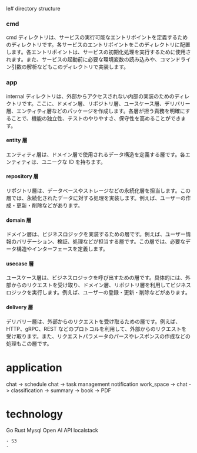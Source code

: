 le# directory structure

### cmd

cmd ディレクトリは、サービスの実行可能なエントリポイントを定義するためのディレクトリです。各サービスのエントリポイントをこのディレクトリに配置します。各エントリポイントは、サービスの初期化処理を実行するために使用されます。また、サービスの起動前に必要な環境変数の読み込みや、コマンドライン引数の解析などもこのディレクトリで実装します。

### app

internal ディレクトリは、外部からアクセスされない内部の実装のためのディレクトリです。ここに、ドメイン層、リポジトリ層、ユースケース層、デリバリー層、エンティティ層などのパッケージを作成します。各層が担う責務を明確にすることで、機能の独立性、テストのやりやすさ、保守性を高めることができます。

#### entity 層

エンティティ層は、ドメイン層で使用されるデータ構造を定義する層です。各エンティティは、ユニークな ID を持ちます。

#### repository 層

リポジトリ層は、データベースやストレージなどの永続化層を担当します。この層では、永続化されたデータに対する処理を実装します。例えば、ユーザーの作成・更新・削除などがあります。

#### domain 層

ドメイン層は、ビジネスロジックを実装するための層です。例えば、ユーザー情報のバリデーション、検証、処理などが担当する層です。この層では、必要なデータ構造やインターフェースを定義します。

#### usecase 層

ユースケース層は、ビジネスロジックを呼び出すための層です。具体的には、外部からのリクエストを受け取り、ドメイン層、リポジトリ層を利用してビジネスロジックを実行します。例えば、ユーザーの登録・更新・削除などがあります。

#### delivery 層

デリバリー層は、外部からのリクエストを受け取るための層です。例えば、HTTP、gRPC、REST などのプロトコルを利用して、外部からのリクエストを受け取ります。また、リクエストパラメータのパースやレスポンスの作成などの処理もこの層です。

# application

chat -> schedule
chat -> task management
notification
work_space -> chat -> classification -> summary -> book -> PDF

# technology

Go
Rust
Mysql
Open AI API
localstack

```
- S3
-
```
